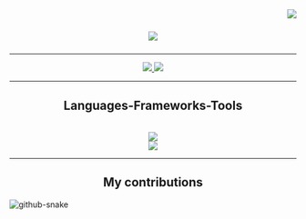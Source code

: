 <img align="right" src="https://visitor-badge.laobi.icu/badge?page_id=BetoC2.BetoC2" />

<h1 align="center">
    <img src="https://readme-typing-svg.herokuapp.com/?font=Righteous&size=35&center=true&vCenter=true&width=500&height=70&duration=4000&lines=Hi+There!+👋;+I'm+Alberto!;" />
</h1>

<h3> </h3>

---

<div align="center"> 
  <a href="https://www.linkedin.com/in/alberto-renteria-a252412b9" target="_blank">
    <img src="https://img.shields.io/badge/LinkedIn-0077B5?style=for-the-badge&logo=linkedin&logoColor=white" target="_blank" />
  </a>
  <a href="" target="_blank">
     <img src="https://img.shields.io/badge/Portfolio-F0F0F0?style=for-the-badge&logo=google-chrome&logoColor=white" target="_blank" />
  </a>
</div>

---

<h2 align="center">Languages-Frameworks-Tools</h2>
<br/>
<div align="center">
    <img src="https://skillicons.dev/icons?i=java,c,python,vscode,github,git" /><br>
    <img src="https://skillicons.dev/icons?i=html,css,javascript,nodejs,react" />
</div>

---

<h2 align="center">My contributions</h2>
<picture>
  <source media="(prefers-color-scheme: dark)" srcset="https://raw.githubusercontent.com/BetoC2/BetoC2/output/github-snake-dark.svg" />
  <source media="(prefers-color-scheme: light)" srcset="https://raw.githubusercontent.com/BetoC2/BetoC2/output/github-snake.svg" />
  <img alt="github-snake" src="https://raw.githubusercontent.com/BetoC2/BetoC2/output/github-snake.svg" />
</picture>
